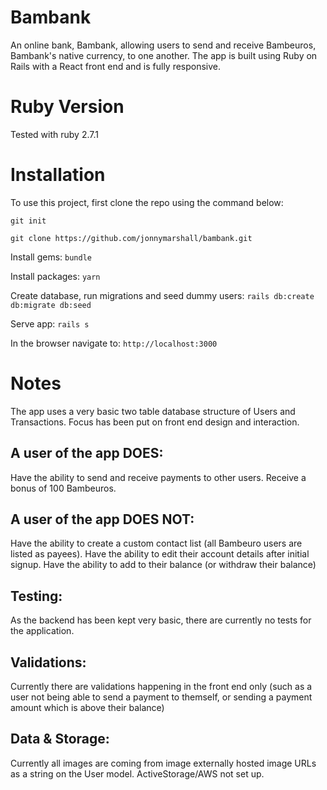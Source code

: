 # Bambank

An online bank, Bambank, allowing users to send and receive Bambeuros, Bambank's native currency, to one another.
The app is built using Ruby on Rails with a React front end and is fully responsive.

# Ruby Version
Tested with ruby 2.7.1

# Installation

To use this project, first clone the repo using the command below:

```git init```

```git clone https://github.com/jonnymarshall/bambank.git```

Install gems:
```bundle```

Install packages:
```yarn```

Create database, run migrations and seed dummy users:
```rails db:create db:migrate db:seed```

Serve app:
```rails s```

In the browser navigate to:
```http://localhost:3000```

# Notes
The app uses a very basic two table database structure of Users and Transactions. Focus has been put on front end design and interaction.

## A user of the app DOES:
Have the ability to send and receive payments to other users.
Receive a bonus of 100 Bambeuros.

## A user of the app DOES NOT:
Have the ability to create a custom contact list (all Bambeuro users are listed as payees).
Have the ability to edit their account details after initial signup.
Have the ability to add to their balance (or withdraw their balance)

## Testing:
As the backend has been kept very basic, there are currently no tests for the application.

## Validations:
Currently there are validations happening in the front end only (such as a user not being able to send a payment to themself, or sending a payment amount which is above their balance)

## Data & Storage:
Currently all images are coming from image externally hosted image URLs as a string on the User model. ActiveStorage/AWS not set up.